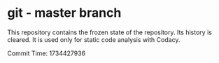 # git - master branch

This repository contains the frozen state of the repository.
Its history is cleared. It is used only for static code
analysis with Codacy.

Commit Time: 1734427936
